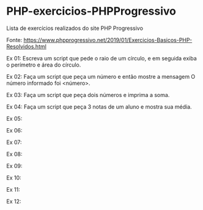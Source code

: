 # PHP-exercicios-PHPProgressivo

Lista de exercícios realizados do site PHP Progressivo

Fonte: https://www.phpprogressivo.net/2019/01/Exercicios-Basicos-PHP-Resolvidos.html

Ex 01: Escreva um script que pede o raio de um círculo, e em seguida exiba o perímetro e área do círculo.

Ex 02: Faça um script que peça um número e então mostre a mensagem O número informado foi <número>.

Ex 03: Faça um script que peça dois números e imprima a soma.

Ex 04: Faça um script que peça 3 notas de um aluno e mostra sua média.

Ex 05:

Ex 06:

Ex 07:

Ex 08:

Ex 09:

Ex 10:

Ex 11:

Ex 12: